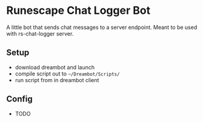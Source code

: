 # Runescape Chat Logger Bot
A little bot that sends chat messages to a server endpoint. Meant to be used with
rs-chat-logger server.

## Setup
- download dreambot and launch
- compile script out to `~/Dreambot/Scripts/`
- run script from in dreambot client

## Config
- TODO
